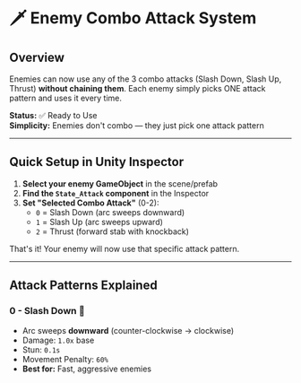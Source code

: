 # 🗡️ Enemy Combo Attack System

## Overview

Enemies can now use any of the 3 combo attacks (Slash Down, Slash Up, Thrust) **without chaining them**. Each enemy simply picks ONE attack pattern and uses it every time.

**Status:** ✅ Ready to Use  
**Simplicity:** Enemies don't combo — they just pick one attack pattern

---

## Quick Setup in Unity Inspector

1. **Select your enemy GameObject** in the scene/prefab
2. **Find the `State_Attack` component** in the Inspector
3. **Set "Selected Combo Attack"** (0-2):
   - `0` = Slash Down (arc sweeps downward)
   - `1` = Slash Up (arc sweeps upward)
   - `2` = Thrust (forward stab with knockback)

That's it! Your enemy will now use that specific attack pattern.

---

## Attack Patterns Explained

### 0 - Slash Down 🔽
- Arc sweeps **downward** (counter-clockwise → clockwise)
- Damage: `1.0x` base
- Stun: `0.1s`
- Movement Penalty: `60%`
- **Best for:** Fast, aggressive enemies

### 1 - Slash Up 🔼
- Arc sweeps **upward** (clockwise → counter-clockwise)
- Damage: `1.2x` base
- Stun: `0.2s`
- Movement Penalty: `50%`
- **Best for:** Medium enemies with balanced attacks

### 2 - Thrust ➡️
- Forward **stab** with knockback
- Damage: `2.0x` base
- Stun: `0.5s`
- Movement Penalty: `30%`
- **Only attack that applies knockback!**
- **Best for:** Heavy/boss enemies, finisher move

---

## Example Enemy Configurations

### Fast Goblin (Slash Down)
```
Selected Combo Attack: 0
Attack Cooldown: 1.0s
Attack Range: 1.2
```
- Rapid weak slashes, high attack frequency

### Standard Skeleton (Slash Up)
```
Selected Combo Attack: 1
Attack Cooldown: 1.5s
Attack Range: 1.5
```
- Balanced damage and frequency

### Heavy Knight/Boss (Thrust)
```
Selected Combo Attack: 2
Attack Cooldown: 2.5s
Attack Range: 1.8
```
- Devastating thrust attacks with knockback, slower but deadly

---

## Technical Details

### Code Changes

**State_Attack.cs:**
- Added `selectedComboAttack` field (Inspector-editable)
- Reads `comboShowTimes[selectedComboAttack]` for timing
- Calls `W_Melee.AttackAsEnemy(attackDir, selectedComboAttack)` for melee weapons

**W_Melee.cs:**
- Added `AttackAsEnemy(Vector2 aimDir, int comboAttackIndex)` method
- Allows enemies to bypass player combo state and directly specify attack index
- Reuses all existing combo pattern logic (arc slash, thrust, damage multipliers)

### No Changes Needed For:
- ✅ Enemy movement/chase/idle states
- ✅ Weapon ScriptableObjects (same W_SO used by player)
- ✅ Hit detection/damage calculation
- ✅ Animation system

---

## Weapon SO Configuration

Enemies use the **same** combo configuration as the player's weapon:

```
W_SO:
  slashArcDegrees: 45°
  comboShowTimes: [0.3, 0.3, 0.5]
  comboDamageMultipliers: [1.0, 1.2, 2.0]
  comboStunTimes: [0.1, 0.2, 0.5]
  onlyThrustKnocksBack: true
```

This ensures **consistency** — if you tune weapon values, both player and enemies update automatically.

---

## Testing Workflow

1. **Create enemy prefab** with melee weapon (W_Melee component as child)
2. **Set selectedComboAttack** on State_Attack component
3. **Play test** and observe the attack pattern
4. **Adjust** attackCooldown and attackRange to balance difficulty
5. **Tune** damage multipliers in W_SO if needed

---

## Design Variety Tips

Mix different attack patterns across enemy types for variety:

- **Trash Mobs:** Slash Down (0) — fast, weak
- **Standard Enemies:** Slash Up (1) — balanced
- **Elite/Mini-Boss:** Thrust (2) — slow, heavy-hitting with knockback
- **Boss Phases:** Start with Slash Up, switch to Thrust in second phase

You can even have **same enemy type with different attacks** for unpredictability!

---

## Future Extensions (Not Implemented Yet)

Possible enhancements:
- **Random attack selection** per attack (enemy picks 0-2 randomly)
- **Attack pattern AI** (enemy chooses based on distance/health)
- **Boss combo chains** (special enemies that DO chain attacks like player)

For now, keep it simple: **one enemy = one attack pattern**.

---

## FAQ

**Q: Can enemies chain combos like the player?**  
A: No, this system is intentionally simple. Enemies pick ONE attack and use it every time.

**Q: Can I change the attack pattern at runtime?**  
A: Not currently implemented, but you could script it by modifying `State_Attack.selectedComboAttack` via code.

**Q: Do I need separate weapons for each attack pattern?**  
A: No! Same weapon works for all patterns. Just change `selectedComboAttack` value.

**Q: What if my enemy uses ranged weapons?**  
A: The system falls back to standard `Attack()` for non-melee weapons. Only W_Melee uses combo patterns.

---

## Summary

✅ **Simple:** Just set one number in Inspector (0, 1, or 2)  
✅ **Consistent:** Uses same weapon data as player  
✅ **Variety:** Mix different attacks across enemy types  
✅ **No Chaining:** Enemies don't combo (keeps AI simple)  
✅ **Battle Tested:** Reuses proven player combo code

**Ready to use — no additional setup required!** 🎮
